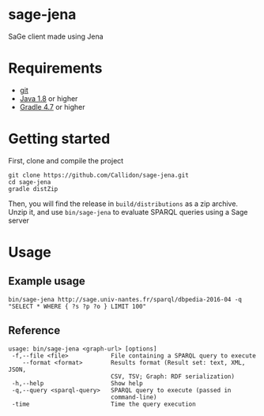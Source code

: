 # sage-jena
SaGe client made using Jena

# Requirements

* [git](https://git-scm.com/)
* [Java 1.8](http://www.oracle.com/technetwork/java/javase/downloads/index.html) or higher
* [Gradle 4.7](https://gradle.org) or higher

# Getting started

First, clone and compile the project
```
git clone https://github.com/Callidon/sage-jena.git
cd sage-jena
gradle distZip
```
Then, you will find the release in `build/distributions` as a zip archive.
Unzip it, and use `bin/sage-jena` to evaluate SPARQL queries using a Sage server

# Usage

## Example usage

`bin/sage-jena http://sage.univ-nantes.fr/sparql/dbpedia-2016-04 -q "SELECT * WHERE { ?s ?p ?o } LIMIT 100"`

## Reference

```
usage: bin/sage-jena <graph-url> [options]
 -f,--file <file>            File containing a SPARQL query to execute
    --format <format>        Results format (Result set: text, XML, JSON,
                             CSV, TSV; Graph: RDF serialization)
 -h,--help                   Show help
 -q,--query <sparql-query>   SPARQL query to execute (passed in
                             command-line)
 -time                       Time the query execution
```


